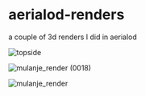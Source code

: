 # aerialod-renders
a couple of 3d renders I did in aerialod

![topside](https://github.com/chirambo-george/aerialod-renders/assets/174022511/52ebffc2-359d-4146-9a9c-74c2aa1558f2)


![mulanje_render (0018)](https://github.com/chirambo-george/aerialod-renders/assets/174022511/0d0c8f98-ee52-4d32-99f9-7309b1d3d271)


![mulanje_render](https://github.com/chirambo-george/aerialod-renders/assets/174022511/60f7b4dc-94ab-4bbb-9de0-e58a920e3552)

